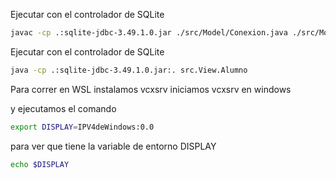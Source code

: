 Ejecutar con el controlador de SQLite

```bash
javac -cp .:sqlite-jdbc-3.49.1.0.jar ./src/Model/Conexion.java ./src/Model/ClassAlumno.java ./src/Model/ClassPrograma.java  ./src/View/Alumno.java
```

Ejecutar con el controlador de SQLite

```bash
java -cp .:sqlite-jdbc-3.49.1.0.jar:. src.View.Alumno

```

Para correr en WSL instalamos vcxsrv
iniciamos vcxsrv en windows

y ejecutamos el comando

```bash
export DISPLAY=IPV4deWindows:0.0
```

para ver que tiene la variable de entorno DISPLAY

```bash
echo $DISPLAY
```
